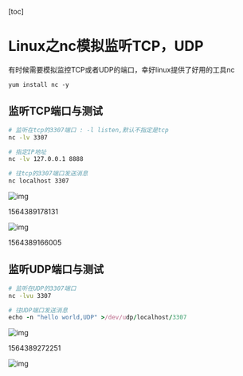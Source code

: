 [toc]

# Linux之nc模拟监听TCP，UDP



有时候需要模拟监控TCP或者UDP的端口，幸好linux提供了好用的工具nc



```undefined
yum install nc -y
```

## 监听TCP端口与测试



```bash
# 监听在tcp的3307端口 : -l listen,默认不指定是tcp
nc -lv 3307

# 指定IP地址
nc -lv 127.0.0.1 8888
```



```bash
# 往tcp的3307端口发送消息
nc localhost 3307
```

![img](https:////upload-images.jianshu.io/upload_images/426671-65a4866207c1aa76.png?imageMogr2/auto-orient/strip|imageView2/2/w/584/format/webp)

1564389178131

![img](https:////upload-images.jianshu.io/upload_images/426671-c4cc7f295f17ef2e.png?imageMogr2/auto-orient/strip|imageView2/2/w/672/format/webp)

1564389166005

## 监听UDP端口与测试



```bash
# 监听在UDP的3307端口
nc -lvu 3307
```



```ruby
# 往UDP端口发送消息
echo -n "hello world,UDP" >/dev/udp/localhost/3307
```

![img](https:////upload-images.jianshu.io/upload_images/426671-0113e28f425f8f80.png?imageMogr2/auto-orient/strip|imageView2/2/w/579/format/webp)

1564389272251

![img](https:////upload-images.jianshu.io/upload_images/426671-d551985d63d70893.png?imageMogr2/auto-orient/strip|imageView2/2/w/838/format/webp)

